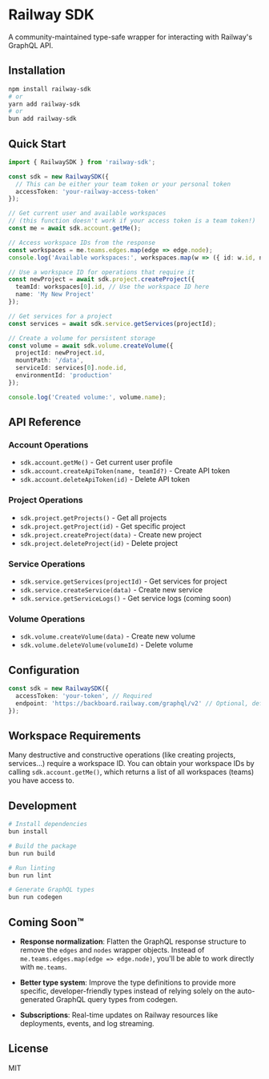 # Railway SDK

A community-maintained type-safe wrapper for interacting with Railway's GraphQL API.

## Installation

```bash
npm install railway-sdk
# or
yarn add railway-sdk
# or
bun add railway-sdk
```

## Quick Start

```typescript
import { RailwaySDK } from 'railway-sdk';

const sdk = new RailwaySDK({
  // This can be either your team token or your personal token
  accessToken: 'your-railway-access-token'
});

// Get current user and available workspaces
// (this function doesn't work if your access token is a team token!)
const me = await sdk.account.getMe();

// Access workspace IDs from the response
const workspaces = me.teams.edges.map(edge => edge.node);
console.log('Available workspaces:', workspaces.map(w => ({ id: w.id, name: w.name })));

// Use a workspace ID for operations that require it
const newProject = await sdk.project.createProject({
  teamId: workspaces[0].id, // Use the workspace ID here
  name: 'My New Project'
});

// Get services for a project
const services = await sdk.service.getServices(projectId);

// Create a volume for persistent storage
const volume = await sdk.volume.createVolume({
  projectId: newProject.id,
  mountPath: '/data',
  serviceId: services[0].node.id,
  environmentId: 'production'
});

console.log('Created volume:', volume.name);
```

## API Reference

### Account Operations
- `sdk.account.getMe()` - Get current user profile
- `sdk.account.createApiToken(name, teamId?)` - Create API token
- `sdk.account.deleteApiToken(id)` - Delete API token

### Project Operations
- `sdk.project.getProjects()` - Get all projects
- `sdk.project.getProject(id)` - Get specific project
- `sdk.project.createProject(data)` - Create new project
- `sdk.project.deleteProject(id)` - Delete project

### Service Operations
- `sdk.service.getServices(projectId)` - Get services for project
- `sdk.service.createService(data)` - Create new service
- `sdk.service.getServiceLogs()` - Get service logs (coming soon)

### Volume Operations
- `sdk.volume.createVolume(data)` - Create new volume
- `sdk.volume.deleteVolume(volumeId)` - Delete volume

## Configuration

```typescript
const sdk = new RailwaySDK({
  accessToken: 'your-token', // Required
  endpoint: 'https://backboard.railway.com/graphql/v2' // Optional, defaults to Railway's endpoint
});
```

## Workspace Requirements

Many destructive and constructive operations (like creating projects, services...) require a workspace ID. You can obtain your workspace IDs by calling `sdk.account.getMe()`, which returns a list of all workspaces (teams) you have access to.

## Development

```bash
# Install dependencies
bun install

# Build the package
bun run build

# Run linting
bun run lint

# Generate GraphQL types
bun run codegen
```

## Coming Soon™

- **Response normalization**: Flatten the GraphQL response structure to remove the `edges` and `nodes` wrapper objects. Instead of `me.teams.edges.map(edge => edge.node)`, you'll be able to work directly with `me.teams`.

- **Better type system**: Improve the type definitions to provide more specific, developer-friendly types instead of relying solely on the auto-generated GraphQL query types from codegen.

- **Subscriptions**: Real-time updates on Railway resources like deployments, events, and log streaming.

## License

MIT
